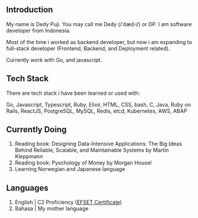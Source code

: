 ## Introduction

My name is Dedy Puji. You may call me Dedy (/ˈdæd·i/) or DP. I am software developer from Indonesia. 

Most of the time i worked as backend developer, but now i am expanding to full-stack developer (Frontend, Backend, and Deployment related). 

Currently work with Go, and javascript.

## Tech Stack
There are tech stack i have been learned or used with:

Go, Javascript, Typescript, Ruby, Elixir, HTML, CSS, bash, C, Java, Ruby on Rails, ReactJS, PostgreSQL, MySQL, Redis, etcd, Kubernetes, AWS, ABAP 


## Currently Doing

1. Reading book: Designing Data-Intensive Applications: The Big Ideas Behind Reliable, Scalable, and Maintainable Systems by Martin Kleppmann
2. Reading book: Pyschology of Money by Morgan Housel
3. Learning Norwegian and Japanese language


## Languages
1. English | C2 Proficiency ([EFSET Certificate](https://cert.efset.org/fm7xWX))
2. Bahasa | My mother language

